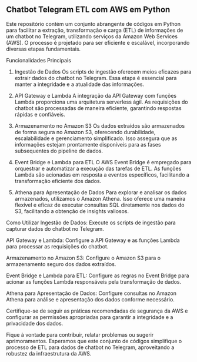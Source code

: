 ## Chatbot Telegram ETL com AWS em Python
Este repositório contém um conjunto abrangente de códigos em Python para facilitar a extração, transformação e carga (ETL) de informações de um chatbot no Telegram, utilizando serviços da Amazon Web Services (AWS). O processo é projetado para ser eficiente e escalável, incorporando diversas etapas fundamentais.

Funcionalidades Principais
1. Ingestão de Dados
Os scripts de ingestão oferecem meios eficazes para extrair dados do chatbot no Telegram. Essa etapa é essencial para manter a integridade e a atualidade das informações.

2. API Gateway e Lambda
A integração da API Gateway com funções Lambda proporciona uma arquitetura serverless ágil. As requisições do chatbot são processadas de maneira eficiente, garantindo respostas rápidas e confiáveis.

3. Armazenamento no Amazon S3
Os dados extraídos são armazenados de forma segura no Amazon S3, oferecendo durabilidade, escalabilidade e gerenciamento simplificado. Isso assegura que as informações estejam prontamente disponíveis para as fases subsequentes do pipeline de dados.

4. Event Bridge e Lambda para ETL
O AWS Event Bridge é empregado para orquestrar e automatizar a execução das tarefas de ETL. As funções Lambda são acionadas em resposta a eventos específicos, facilitando a transformação eficiente dos dados.

5. Athena para Apresentação de Dados
Para explorar e analisar os dados armazenados, utilizamos o Amazon Athena. Isso oferece uma maneira flexível e eficaz de executar consultas SQL diretamente nos dados do S3, facilitando a obtenção de insights valiosos.

Como Utilizar
Ingestão de Dados: Execute os scripts de ingestão para capturar dados do chatbot no Telegram.

API Gateway e Lambda: Configure a API Gateway e as funções Lambda para processar as requisições do chatbot.

Armazenamento no Amazon S3: Configure o Amazon S3 para o armazenamento seguro dos dados extraídos.

Event Bridge e Lambda para ETL: Configure as regras no Event Bridge para acionar as funções Lambda responsáveis pela transformação de dados.

Athena para Apresentação de Dados: Configure consultas no Amazon Athena para análise e apresentação dos dados conforme necessário.

Certifique-se de seguir as práticas recomendadas de segurança da AWS e configurar as permissões apropriadas para garantir a integridade e a privacidade dos dados.

Fique à vontade para contribuir, relatar problemas ou sugerir aprimoramentos. Esperamos que este conjunto de códigos simplifique o processo de ETL para dados de chatbot no Telegram, aproveitando a robustez da infraestrutura da AWS.
